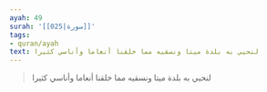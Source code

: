 ```yaml
---
ayah: 49
surah: '[[025|سورة]]'
tags:
- quran/ayah
text: لنحيي به بلدة ميتا ونسقيه مما خلقنا أنعاما وأناسي كثيرا
---
```

> لنحيي به بلدة ميتا ونسقيه مما خلقنا أنعاما وأناسي كثيرا
